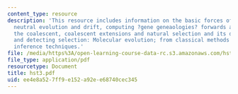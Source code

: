 ```yaml
---
content_type: resource
description: 'This resource includes information on the basic forces of evolution;
  neutral evolution and drift, computing ?gene geneaologies? forwards and backwards;
  the coalescent, coalescent extensions and natural selection and its discontents,
  and detecting selection: Molecular evolution; from classical methods to modern  statistical
  inference techniques.'
file: /media/https%3A/open-learning-course-data-rc.s3.amazonaws.com/hst-508-quantitative-genomics-fall-2005/ee4e8a527ff9e152a92ee68740cec345_hst3.pdf
file_type: application/pdf
resourcetype: Document
title: hst3.pdf
uid: ee4e8a52-7ff9-e152-a92e-e68740cec345
---
```

